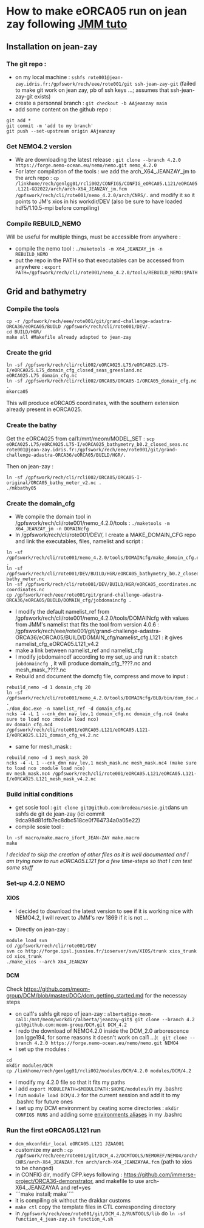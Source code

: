 # How to make eORCA05 run on jean zay following [JMM tuto](https://github.com/auraoupa/grand-challenge-adastra-ORCA36/tree/main/eORCA05)

## Installation on jean-zay

### The git repo :
  - on my local machine : ```sshfs rote001@jean-zay.idris.fr:/gpfswork/rech/eee/rote001/git ssh-jean-zay-git``` (failed to make git work on jean zay, pb of ssh keys ...; assumes that ssh-jean-zay-git exists)
  - create a personnal branch : ```git checkout -b AAjeanzay main```
  - add some content on the github repo :

```
git add *
git commit -m 'add to my branch'
git push --set-upstream origin AAjeanzay
```
### Get NEMO4.2 version

 - We are downloading the latest release :
  ```git clone --branch 4.2.0 https://forge.nemo-ocean.eu/nemo/nemo.git nemo_4.2.0```
 - For later compilation of the tools : we add the arch_X64_JEANZAY_jm to the arch repo : ```cp /linkhome/rech/genlgg01/rcli002/CONFIGS/CONFIG_eORCA05.L121/eORCA05.L121-GD2022/arch/arch-X64_JEANZAY_jm.fcm /gpfswork/rech/cli/rote001/nemo_4.2.0/arch/CNRS/.``` and modify it so it points to JM's xios in his workdir/DEV (also be sure to have loaded hdf5/1.10.5-mpi before compiling)

### Compile REBUILD_NEMO

Will be useful for multiple things, must be accessible from anywhere :
  - compile the nemo tool : ```./maketools -m X64_JEANZAY_jm -n REBUILD_NEMO```
  - put the repo in the PATH so that executables can be accessed from anywhere : ```export PATH=/gpfswork/rech/cli/rote001/nemo_4.2.0/tools/REBUILD_NEMO:$PATH```


## Grid and bathymetry
### Compile the tools

```
cp -r /gpfswork/rech/eee/rote001/git/grand-challenge-adastra-ORCA36/eORCA05/BUILD /gpfswork/rech/cli/rote001/DEV/.
cd BUILD/HGR/
make all #Makefile already adapted to jean-zay
```

### Create the grid

```
ln -sf /gpfswork/rech/cli/rcli002/eORCA025.L75/eORCA025.L75-I/eORCA025.L75_domain_cfg_closed_seas_greenland.nc eORCA025.L75_domain_cfg.nc
ln -sf /gpfswork/rech/cli/rcli002/ORCA05/ORCA05-I/ORCA05_domain_cfg.nc .
mkorca05
```

This will produce eORCA05 coordinates, with the southern extension already present in eORCA025.

### Create the bathy

Get the eORCA025 from cal1:/mnt/meom/MODEL_SET : ```scp eORCA025.L75/eORCA025.L75-I/eORCA025_bathymetry_b0.2_closed_seas.nc rote001@jean-zay.idris.fr:/gpfswork/rech/eee/rote001/git/grand-challenge-adastra-ORCA36/eORCA05/BUILD/HGR/.```

Then on jean-zay :
```
ln -sf /gpfswork/rech/cli/rcli002/ORCA05/ORCA05-I-original/ORCA05_bathy_meter_v2.nc .
./mkbathy05
```

 
### Create the domain_cfg

 - We compile the domain tool in /gpfswork/rech/cli/rote001/nemo_4.2.0/tools : ```./maketools -m X64_JEANZAY_jm -n DOMAINcfg```
 - In /gpfswork/rech/cli/rote001/DEV/, I create a MAKE_DOMAIN_CFG repo and link the executables, files, namelist and script :
```
ln -sf /gpfswork/rech/cli/rote001/nemo_4.2.0/tools/DOMAINcfg/make_domain_cfg.exe .
ln -sf /gpfswork/rech/cli/rote001/DEV/BUILD/HGR/eORCA05_bathymetry_b0.2_closed_seas.nc bathy_meter.nc
ln -sf /gpfswork/rech/cli/rote001/DEV/BUILD/HGR/eORCA05_coordinates.nc coordinates.nc
cp /gpfswork/rech/eee/rote001/git/grand-challenge-adastra-ORCA36/eORCA05/BUILD/DOMAIN_cfg/jobdomaincfg .
```
 - I modify the default namelist_ref from /gpfswork/rech/cli/rote001/nemo_4.2.0/tools/DOMAINcfg with values from JMM's namelist that fits the tool from version 4.0.6 : /gpfswork/rech/eee/rote001/git/grand-challenge-adastra-ORCA36/eORCA05/BUILD/DOMAIN_cfg/namelist_cfg.L121 : it gives namelist_cfg_eORCA05.L121_v4.2
 - make a link between namelist_ref and namelist_cfg
 - I modify jobdomaincdf according to my set_up and run it : ```sbatch jobdomaincfg ```, it will produce domain_cfg_????.nc and mesh_mask_????.nc
 - Rebuild and document the domcfg file, compress and move to input :
```
rebuild_nemo -d 1 domain_cfg 20
ln -sf /gpfswork/rech/cli/rote001/nemo_4.2.0/tools/DOMAINcfg/BLD/bin/dom_doc.exe .
./dom_doc.exe -n namelist_ref -d domain_cfg.nc 
ncks -4 -L 1 --cnk_dmn nav_lev,1 domain_cfg.nc domain_cfg.nc4 (make sure to load nco :module load nco)
mv domain_cfg.nc4 /gpfswork/rech/cli/rote001/eORCA05.L121/eORCA05.L121-I/eORCA025.L121_domain_cfg_v4.2.nc
```
  - same for mesh_mask :
```
rebuild_nemo -d 1 mesh_mask 20
ncks -4 -L 1 --cnk_dmn nav_lev,1 mesh_mask.nc mesh_mask.nc4 (make sure to load nco :module load nco)
mv mesh_mask.nc4 /gpfswork/rech/cli/rote001/eORCA05.L121/eORCA05.L121-I/eORCA025.L121_mesh_mask_v4.2.nc
```

### Build initial conditions 

 - get sosie tool : ```git clone git@github.com:brodeau/sosie.git```dans un sshfs de git de jean-zay (ici commit 9dca98d81dfb7ec8dbc518ce0f764734a0a05e22)
 - compile sosie tool : 

```
ln -sf macro/make.macro_ifort_JEAN-ZAY make.macro
make
```


*I decided to skip the creation of other files as it is well documented and I am trying now to run eORCA05.L121 for a few time-steps so that I can test some stuff*

### Set-up 4.2.0 NEMO

#### XIOS

 - I decided to download the latest version to see if it is working nice with NEMO4.2, I will revert to JMM's rev 1869 if it is not ...

 - Directly on jean-zay :
```
module load svn
cd /gpfswork/rech/cli/rote001/DEV
svn co http://forge.ipsl.jussieu.fr/ioserver/svn/XIOS/trunk xios_trunk
cd xios_trunk
./make_xios --arch X64_JEANZAY
```

#### DCM

Check https://github.com/meom-group/DCM/blob/master/DOC/dcm_getting_started.md for the necessay steps

 - on cal1's sshfs git repo of jean-zay : ```alberta@ige-meom-cal1:/mnt/meom/workdir/alberta/jeanzay-git$ git clone --branch 4.2 git@github.com:meom-group/DCM.git DCM_4.2```
 - I redo the download of NEMO4.2.0 inside the DCM_2.0 arborescence (on lgge194, for some reasons it doesn't work on cal1 ...): ``` git clone --branch 4.2.0 https://forge.nemo-ocean.eu/nemo/nemo.git NEMO4```
 - I set up the modules :
```
cd
mkdir modules/DCM
cp /linkhome/rech/genlgg01/rcli002/modules/DCM/4.2.0 modules/DCM/4.2
```
 - I modify my 4.2.0 file so that it fits my paths
 - I add ```export MODULEPATH=$MODULEPATH:$HOME/modules/```in my .bashrc 
 - I run ```module load DCM/4.2``` for the current session and add it to my .bashrc for future ones
 - I set up my DCM environment by ceating some directories : ```mkdir CONFIGS RUNS``` and adding some [environments aliases](https://github.com/meom-group/DCM/blob/4.2/DCMTOOLS/templates/dcm_setup_module.sh) in my .bashrc

### Run the first eORCA05.L121 run

 - ```dcm_mkconfdir_local eORCA05.L121 JZAA001```
 - customize my arch : ```cp /gpfswork/rech/eee/rote001/git/DCM_4.2/DCMTOOLS/NEMOREF/NEMO4/arch/CNRS/arch-X64_JEANZAY.fcm arch/arch-X64_JEANZAYAA.fcm``` (path to xios to be changed)
 - in CONFIG dir, modify CPP.keys following : https://github.com/immerse-project/ORCA36-demonstrator, and makefile to use arch-X64_JEANZAYAA and ref=yes
 - ```make install; make````
 - it is compiling ok without the drakkar customs
 - ```make ctl``` copy the template files in CTL corresponding directory
 - in ```/gpfswork/rech/eee/rote001/git/DCM_4.2/RUNTOOLS/lib``` do ```ln -sf function_4_jean-zay.sh function_4.sh```

